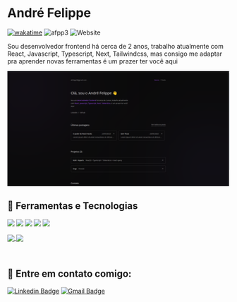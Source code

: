 # André Felippe
[![wakatime](https://wakatime.com/badge/user/81dfc274-2fc1-484c-97d8-b817ad494088.svg)](https://wakatime.com/@81dfc274-2fc1-484c-97d8-b817ad494088)
<img src="https://komarev.com/ghpvc/?username=afpp3&style=flat&color=blue" alt="afpp3"/>
![Website](https://img.shields.io/website?url=https%3A%2F%2Fandrefelippe.me&style=flat&label=portfolio)


Sou desenvolvedor frontend há cerca de 2 anos, trabalho atualmente com React, Javascript, Typescript, Next, Tailwindcss, mas consigo me adaptar pra aprender novas ferramentas é um prazer ter você aqui

<!--- ![Template](https://github.com/afpp3/portfolio/blob/main/public/opengraph-image.png) -->

<a href="https://andrefelippe.me">
 <img src="https://github.com/afpp3/portfolio/blob/main/public/opengraph-image.png" />
</a>

## 🔧 Ferramentas e Tecnologias
 
 <p align="">
  <img src="https://img.shields.io/badge/javascript-%23F7DF1E.svg?&style=for-the-badge&logo=javascript&logoColor=black" height="25"/>
  <img src="https://img.shields.io/badge/typescript%20-%23007ACC.svg?&style=for-the-badge&logo=typescript&logoColor=white" height="25"/>
  <img src="https://img.shields.io/badge/node.js%20-%2343853D.svg?&style=for-the-badge&logo=node.js&logoColor=white" height="25"/>
  <img src="https://img.shields.io/badge/react%20-%2320232a.svg?&style=for-the-badge&logo=react&logoColor=%2361DAFB" height="25"/>
  <img src="https://img.shields.io/badge/-npm-CB3837?style=flat-square&logo=npm" height="25"/>
 </p>

<p align="">
    <a href="https://github.com/afpp3">
    <img height="180em" align="center"  src="https://github-readme-stats.vercel.app/api?username=afpp3&count_private=true&show_icons=true&theme=radical&hide_border=false&include_all_commits=true&layout=compact&)" />
  </a>

  <a href="https://github.com/afpp3">
    <img height="180em" align="center" src="https://github-readme-stats.vercel.app/api/top-langs/?username=afpp3&langs_count=8&layout=compact&theme=radical&hide_border=false&include_all_commits=true&count_private=true&)" />
  </a>
<p/>  

<br/>

## 💬 Entre em contato comigo: 
 
[![Linkedin Badge](https://img.shields.io/badge/-AndreFelippe-blue?style=social&logo=Linkedin&link=https://www.linkedin.com/in/andre-felippe/)](https://www.linkedin.com/in/andre-felippe/) 
[![Gmail Badge](https://img.shields.io/badge/-afpp3@gmail.com-c14438?style=social&logo=Gmail&link=mailto:afpp3@gmail.com)](mailto:afpp3@gmail.com)
